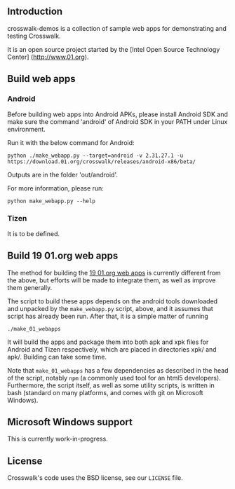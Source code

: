## Introduction
crosswalk-demos is a collection of sample web apps for demonstrating and testing Crosswalk.

It is an open source project started by the [Intel Open Source Technology Center]
(http://www.01.org).

## Build web apps

### Android
Before building web apps into Android APKs, please install Android SDK and make
sure the command 'android' of Android SDK in your PATH under Linux environment.

Run it with the below command for Android:

`python ./make_webapp.py --target=android -v 2.31.27.1 -u https://download.01.org/crosswalk/releases/android-x86/beta/`


Outputs are in the folder 'out/android'.


For more information, please run:

`python make_webapp.py --help`

### Tizen
It is to be defined.

## Build 19 01.org web apps
The method for building the [19 01.org web
apps](https://01.org/html5webapps/webapps) is currently different from
the above, but efforts will be made to integrate them, as well as improve
them generally.

The script to build these apps depends on the android tools downloaded
and unpacked by the `make_webapp.py` script, above, and it assumes that
script has already been run. After that, it is a simple matter of running

`./make_01_webapps`

It will build the apps and package them into both apk and xpk files for
Android and Tizen respectively, which are placed in directories xpk/
and apk/. Building can take some time.

Note that `make_01_webapps` has a few dependencies as described in the
head of the script, notably `npm` (a commonly used tool for an html5
developers). Furthermore, the script itself, as well as some utility
scripts, is written in bash (standard on many platforms, and comes
with git on Microsoft Windows).

## Microsoft Windows support
This is currently work-in-progress.

## License
Crosswalk's code uses the BSD license, see our `LICENSE` file.
